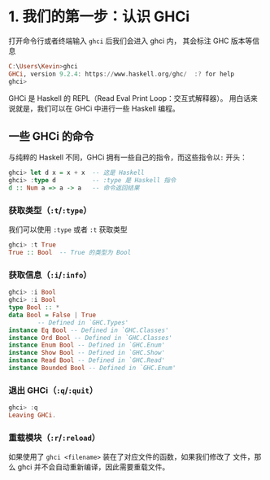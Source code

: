 # 1. 我们的第一步：认识 GHCi

打开命令行或者终端输入 `ghci` 后我们会进入 ghci 内，
其会标注 GHC 版本等信息

```hs
C:\Users\Kevin>ghci
GHCi, version 9.2.4: https://www.haskell.org/ghc/  :? for help
ghci>
```

GHCi 是 Haskell 的 REPL（Read Eval Print Loop：交互式解释器）。
用白话来说就是，我们可以在 GHCi 中进行一些 Haskell 编程。

## 一些 GHCi 的命令

与纯粹的 Haskell 不同，GHCi 拥有一些自己的指令，而这些指令以`:` 开头：

```hs
ghci> let d x = x + x  -- 这是 Haskell
ghci> :type d          -- :type 是 Haskell 指令
d :: Num a => a -> a   -- 命令返回结果
```

### 获取类型（`:t`/`:type`）

我们可以使用 `:type` 或者 `:t` 获取类型

```hs
ghci> :t True
True :: Bool  -- True 的类型为 Bool
```

### 获取信息（`:i`/`:info`）

```hs
ghci> :i Bool
ghci> :i Bool
type Bool :: *
data Bool = False | True
        -- Defined in `GHC.Types'
instance Eq Bool -- Defined in `GHC.Classes'
instance Ord Bool -- Defined in `GHC.Classes'
instance Enum Bool -- Defined in `GHC.Enum'
instance Show Bool -- Defined in `GHC.Show'
instance Read Bool -- Defined in `GHC.Read'
instance Bounded Bool -- Defined in `GHC.Enum'
```

### 退出 GHCi（`:q`/`:quit`）

```hs
ghci> :q
Leaving GHCi.
```

### 重载模块（`:r`/`:reload`）

如果使用了 `ghci <filename>` 装在了对应文件的函数，如果我们修改了
文件，那么 ghci 并不会自动重新编译，因此需要重载文件。